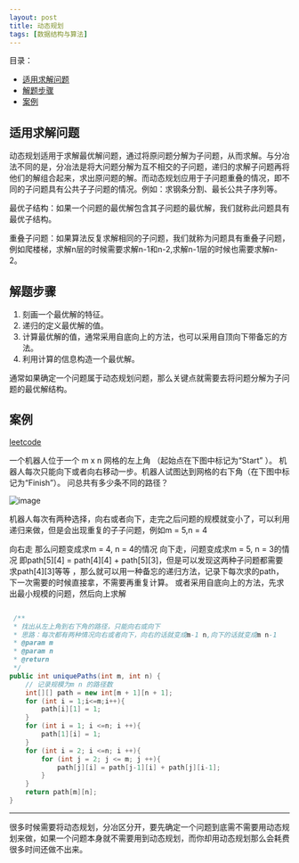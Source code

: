 ```yaml
---
layout: post
title: 动态规划
tags: [数据结构与算法]
---
```


目录：

* [适用求解问题](#适用求解问题)
* [解题步骤](#解题步骤)
* [案例](#案例)

## 适用求解问题
动态规划适用于求解最优解问题，通过将原问题分解为子问题，从而求解。与分冶法不同的是，分冶法是将大问题分解为互不相交的子问题，递归的求解子问题再将他们的解组合起来，求出原问题的解。而动态规划应用于子问题重叠的情况，即不同的子问题具有公共子子问题的情况。例如：求钢条分割、最长公共子序列等。

最优子结构：如果一个问题的最优解包含其子问题的最优解，我们就称此问题具有最优子结构。

重叠子问题：如果算法反复求解相同的子问题，我们就称为问题具有重叠子问题，例如爬楼梯，求解n层的时候需要求解n-1和n-2,求解n-1层的时候也需要求解n-2。

## 解题步骤

1. 刻画一个最优解的特征。
2. 递归的定义最优解的值。
3. 计算最优解的值，通常采用自底向上的方法，也可以采用自顶向下带备忘的方法。
4. 利用计算的信息构造一个最优解。

通常如果确定一个问题属于动态规划问题，那么关键点就需要去将问题分解为子问题的最优解结构。

## 案例

[leetcode](https://leetcode-cn.com/problems/unique-paths/description/)

一个机器人位于一个 m x n 网格的左上角 （起始点在下图中标记为“Start” ）。
机器人每次只能向下或者向右移动一步。机器人试图达到网格的右下角（在下图中标记为“Finish”）。
问总共有多少条不同的路径？

![image](https://ruanwenjun.github.io/images/2018-06-03/dp.png)

机器人每次有两种选择，向右或者向下，走完之后问题的规模就变小了，可以利用递归来做，但是会出现重复的子子问题，例如m = 5,n = 4

向右走 那么问题变成求m = 4, n = 4的情况
向下走，问题变成求m = 5, n = 3的情况
即path[5][4] = path[4][4] + path[5][3]，但是可以发现这两种子问题都需要求path[4][3]等等
，那么就可以用一种备忘的递归方法，记录下每次求的path，下一次需要的时候直接拿，不需要再重复计算。
或者采用自底向上的方法，先求出最小规模的问题，然后向上求解

```java

 /**
 * 找出从左上角到右下角的路径，只能向右或向下
 * 思路：每次都有两种情况向右或者向下，向右的话就变成m-1 n,向下的话就变成m n-1
 * @param m
 * @param n
 * @return
 */
public int uniquePaths(int m, int n) {
    // 记录规模为m n 的路径数
    int[][] path = new int[m + 1][n + 1];
    for (int i = 1;i<=m;i++){
        path[i][1] = 1;
    }
    for (int i = 1; i <=n; i ++){
        path[1][i] = 1;
    }
    for (int i = 2; i <=n; i ++){
        for (int j = 2; j <= m; j ++){
            path[j][i] = path[j-1][i] + path[j][i-1];
        }
    }
    return path[m][n];
}

```
---
很多时候需要将动态规划，分冶区分开，要先确定一个问题到底需不需要用动态规划来做，如果一个问题本身就不需要用到动态规划，而你却用动态规划那么会耗费很多时间还做不出来。
